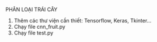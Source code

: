 PHÂN LOẠI TRÁI CÂY
1. Thêm các thư viện cần thiết: Tensorflow, Keras, Tkinter...
2. Chạy file cnn_fruit.py 
3. Chạy file test.py

